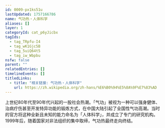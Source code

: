 ```yaml
---
id: 0009-px1ks51u
lastUpdated: 1757166786
name: 气功热・人体科学
aliases: []
layer: 1
categoryId: cat_p6yJicbx
tagIds:
  - tag_TRpfu-I4
  - tag_wK1Gjc5B
  - tag_5uiQ64t5
  - tag_iw_Wbpbu
nsfw: false
parent: ""
relatedEntries: []
timelineEvents: []
titledLinks:
  - title: "相关链接: 气功热・人体科学"
    url: https://zh.wikipedia.org/zh-hans/%E6%B0%94%E5%8A%9F%E7%83%AD
---
```


上世纪80年代至90年代兴起的一股社会热潮。「气功」被视为一种可以强身健体、治病疗伤甚至开发特异功能的锻炼方式，在中国大陆引起了全国性气功高潮。当时的官方将这种全新且未知的能力命名为「人体科学」，并成立了专门的研究机构。1999年后，随着国家对非法组织的集中取缔，气功热最终走向终结。